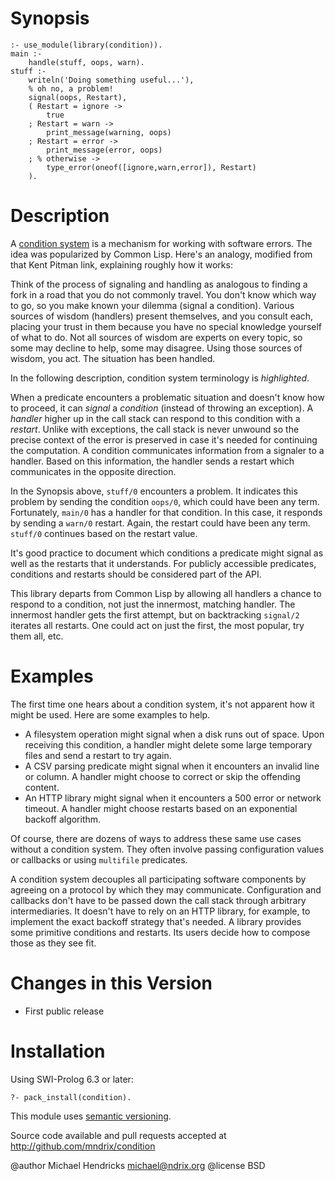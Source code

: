 # Synopsis

    :- use_module(library(condition)).
    main :-
        handle(stuff, oops, warn).
    stuff :-
        writeln('Doing something useful...'),
        % oh no, a problem!
        signal(oops, Restart),
        ( Restart = ignore ->
            true
        ; Restart = warn ->
            print_message(warning, oops)
        ; Restart = error ->
            print_message(error, oops)
        ; % otherwise ->
            type_error(oneof([ignore,warn,error]), Restart)
        ).

# Description

A [condition system](http://www.nhplace.com/kent/Papers/Condition-Handling-2001.html) is a mechanism for working with software errors.  The idea was popularized by Common Lisp.  Here's an analogy, modified from that Kent Pitman link, explaining roughly how it works:

Think of the process of signaling and handling as analogous to finding a fork in a road that you do not commonly travel.  You don't know which way to go, so you make known your dilemma (signal a condition).  Various sources of wisdom (handlers) present themselves, and you consult each, placing your trust in them because you have no special knowledge yourself of what to do.  Not all sources of wisdom are experts on every topic, so some may decline to help, some may disagree.  Using those sources of wisdom, you act.  The situation has been handled.

In the following description, condition system terminology is *highlighted*.

When a predicate encounters a problematic situation and doesn't know how to proceed, it can *signal* a *condition* (instead of throwing an exception).  A *handler* higher up in the call stack can respond to this condition with a *restart*.  Unlike with exceptions, the call stack is never unwound so the precise context of the error is preserved in case it's needed for continuing the computation.  A condition communicates information from a signaler to a handler.  Based on this information, the handler sends a restart which communicates in the opposite direction.

In the Synopsis above, `stuff/0` encounters a problem.  It indicates this problem by sending the condition `oops/0`, which could have been any term.  Fortunately, `main/0` has a handler for that condition.  In this case, it responds by sending a `warn/0` restart.  Again, the restart could have been any term.  `stuff/0` continues based on the restart value.

It's good practice to document which conditions a predicate might signal as well as the restarts that it understands.  For publicly accessible predicates, conditions and restarts should be considered part of the API.

This library departs from Common Lisp by allowing all handlers a chance to respond to a condition, not just the innermost, matching handler.  The innermost handler gets the first attempt, but on backtracking `signal/2` iterates all restarts.  One could act on just the first, the most popular, try them all, etc.

# Examples

The first time one hears about a condition system, it's not apparent how it might be used.  Here are some examples to help.

  * A filesystem operation might signal when a disk runs out of space.
    Upon receiving this condition, a handler might delete some large
    temporary files and send a restart to try again.
  * A CSV parsing predicate might signal when it encounters an invalid
    line or column.  A handler might choose to correct or skip the offending
    content.
  * An HTTP library might signal when it encounters a 500 error or
    network timeout.  A handler might choose restarts based on an
    exponential backoff algorithm.

Of course, there are dozens of ways to address these same use cases without a condition system.  They often involve passing configuration values or callbacks or using `multifile` predicates.

A condition system decouples all participating software components by agreeing on a protocol by which they may communicate.  Configuration and callbacks don't have to be passed down the call stack through arbitrary intermediaries.  It doesn't have to rely on an HTTP library, for example, to implement the exact backoff strategy that's needed.  A library provides some primitive conditions and restarts.  Its users decide how to compose those as they see fit.

# Changes in this Version

  * First public release

# Installation

Using SWI-Prolog 6.3 or later:

    ?- pack_install(condition).

This module uses [semantic versioning](http://semver.org/).

Source code available and pull requests accepted at
http://github.com/mndrix/condition

@author Michael Hendricks <michael@ndrix.org>
@license BSD
